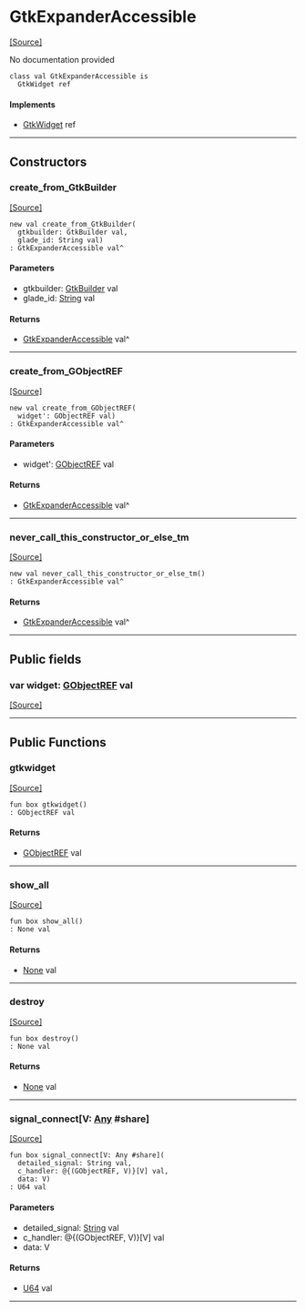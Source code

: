 # GtkExpanderAccessible
<span class="source-link">[[Source]](src/gtk3/GtkExpanderAccessible.md#L6)</span>

No documentation provided


```pony
class val GtkExpanderAccessible is
  GtkWidget ref
```

#### Implements

* [GtkWidget](gtk3-GtkWidget.md) ref

---

## Constructors

### create_from_GtkBuilder
<span class="source-link">[[Source]](src/gtk3/GtkExpanderAccessible.md#L14)</span>


```pony
new val create_from_GtkBuilder(
  gtkbuilder: GtkBuilder val,
  glade_id: String val)
: GtkExpanderAccessible val^
```
#### Parameters

*   gtkbuilder: [GtkBuilder](gtk3-GtkBuilder.md) val
*   glade_id: [String](builtin-String.md) val

#### Returns

* [GtkExpanderAccessible](gtk3-GtkExpanderAccessible.md) val^

---

### create_from_GObjectREF
<span class="source-link">[[Source]](src/gtk3/GtkExpanderAccessible.md#L17)</span>


```pony
new val create_from_GObjectREF(
  widget': GObjectREF val)
: GtkExpanderAccessible val^
```
#### Parameters

*   widget': [GObjectREF](gtk3-..-gobject-GObjectREF.md) val

#### Returns

* [GtkExpanderAccessible](gtk3-GtkExpanderAccessible.md) val^

---

### never_call_this_constructor_or_else_tm
<span class="source-link">[[Source]](src/gtk3/GtkExpanderAccessible.md#L20)</span>


```pony
new val never_call_this_constructor_or_else_tm()
: GtkExpanderAccessible val^
```

#### Returns

* [GtkExpanderAccessible](gtk3-GtkExpanderAccessible.md) val^

---

## Public fields

### var widget: [GObjectREF](gtk3-..-gobject-GObjectREF.md) val
<span class="source-link">[[Source]](src/gtk3/GtkExpanderAccessible.md#L10)</span>



---

## Public Functions

### gtkwidget
<span class="source-link">[[Source]](src/gtk3/GtkExpanderAccessible.md#L12)</span>


```pony
fun box gtkwidget()
: GObjectREF val
```

#### Returns

* [GObjectREF](gtk3-..-gobject-GObjectREF.md) val

---

### show_all
<span class="source-link">[[Source]](src/gtk3/GtkWidget.md#L4)</span>


```pony
fun box show_all()
: None val
```

#### Returns

* [None](builtin-None.md) val

---

### destroy
<span class="source-link">[[Source]](src/gtk3/GtkWidget.md#L7)</span>


```pony
fun box destroy()
: None val
```

#### Returns

* [None](builtin-None.md) val

---

### signal_connect\[V: [Any](builtin-Any.md) #share\]
<span class="source-link">[[Source]](src/gtk3/GtkWidget.md#L10)</span>


```pony
fun box signal_connect[V: Any #share](
  detailed_signal: String val,
  c_handler: @{(GObjectREF, V)}[V] val,
  data: V)
: U64 val
```
#### Parameters

*   detailed_signal: [String](builtin-String.md) val
*   c_handler: @{(GObjectREF, V)}[V] val
*   data: V

#### Returns

* [U64](builtin-U64.md) val

---

